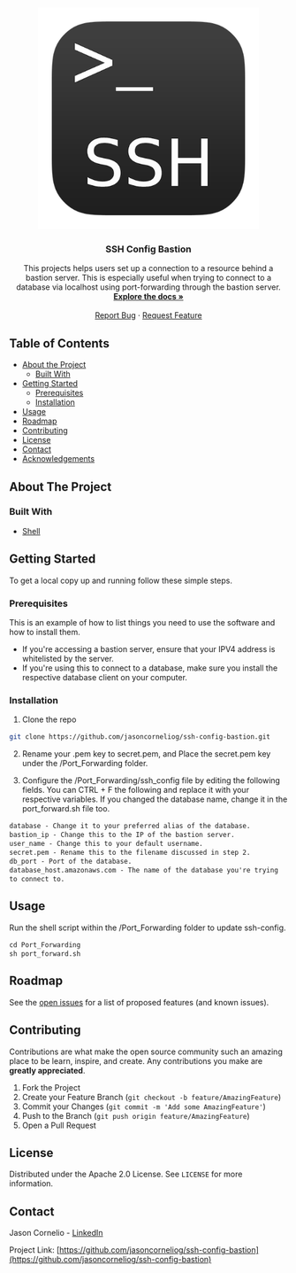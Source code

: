 <!-- PROJECT SHIELDS -->
<!--
*** I'm using markdown "reference style" links for readability.
*** Reference links are enclosed in brackets [ ] instead of parentheses ( ).
*** See the bottom of this document for the declaration of the reference variables
*** for contributors-url, forks-url, etc. This is an optional, concise syntax you may use.
*** https://www.markdownguide.org/basic-syntax/#reference-style-links
-->

<!-- PROJECT LOGO -->
<br />
<p align="center">
  <a href="https://github.com/jasoncorneliog/ssh-config-bastion">
    <img src="images/ssh-background-updated.png" alt="Logo" width="400" height="400">
  </a>
  <h3 align="center">SSH Config Bastion</h3>

  <p align="center">
    This projects helps users set up a connection to a resource behind a bastion server. This is especially useful when trying to connect to a database via localhost using port-forwarding through the bastion server.
    <br />
    <a href="https://github.com/jasoncorneliog/ssh-config-bastion"><strong>Explore the docs »</strong></a>
    <br />
    <br />
    <a href="https://github.com/jasoncorneliog/ssh-config-bastion/issues">Report Bug</a>
    ·
    <a href="https://github.com/jasoncorneliog/ssh-config-bastion/issues">Request Feature</a>
  </p>
</p>

<!-- TABLE OF CONTENTS -->

## Table of Contents

- [About the Project](#about-the-project)
  - [Built With](#built-with)
- [Getting Started](#getting-started)
  - [Prerequisites](#prerequisites)
  - [Installation](#installation)
- [Usage](#usage)
- [Roadmap](#roadmap)
- [Contributing](#contributing)
- [License](#license)
- [Contact](#contact)
- [Acknowledgements](#acknowledgements)

<!-- ABOUT THE PROJECT -->

## About The Project

### Built With

- [Shell](https://www.gnu.org/software/bash/)

<!-- GETTING STARTED -->

## Getting Started

To get a local copy up and running follow these simple steps.

### Prerequisites

This is an example of how to list things you need to use the software and how to install them.

- If you're accessing a bastion server, ensure that your IPV4 address is whitelisted by the server.
- If you're using this to connect to a database, make sure you install the respective database client on your computer.

### Installation

1. Clone the repo

```sh
git clone https://github.com/jasoncorneliog/ssh-config-bastion.git
```

2. Rename your .pem key to secret.pem, and Place the secret.pem key under the /Port_Forwarding folder.

3. Configure the /Port_Forwarding/ssh_config file by editing the following fields. You can CTRL + F the following and replace it with your respective variables. If you changed the database name, change it in the port_forward.sh file too.

```
database - Change it to your preferred alias of the database.
bastion_ip - Change this to the IP of the bastion server.
user_name - Change this to your default username.
secret.pem - Rename this to the filename discussed in step 2.
db_port - Port of the database.
database_host.amazonaws.com - The name of the database you're trying to connect to.
```

<!-- USAGE EXAMPLES -->

## Usage

Run the shell script within the /Port_Forwarding folder to update ssh-config.

```
cd Port_Forwarding
sh port_forward.sh
```

<!-- ROADMAP -->

## Roadmap

See the [open issues](https://github.com/jasoncorneliog/ssh-config-bastion/issues) for a list of proposed features (and known issues).

<!-- CONTRIBUTING -->

## Contributing

Contributions are what make the open source community such an amazing place to be learn, inspire, and create. Any contributions you make are **greatly appreciated**.

1. Fork the Project
2. Create your Feature Branch (`git checkout -b feature/AmazingFeature`)
3. Commit your Changes (`git commit -m 'Add some AmazingFeature'`)
4. Push to the Branch (`git push origin feature/AmazingFeature`)
5. Open a Pull Request

<!-- LICENSE -->

## License

Distributed under the Apache 2.0 License. See `LICENSE` for more information.

<!-- CONTACT -->

## Contact

Jason Cornelio - [LinkedIn](https://www.linkedin.com/in/jasoncornelio)

Project Link: [https://github.com/jasoncorneliog/ssh-config-bastion](https://github.com/jasoncorneliog/ssh-config-bastion)
